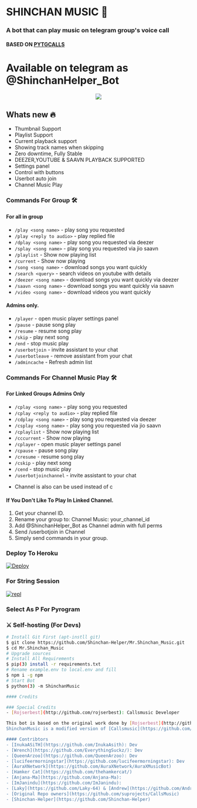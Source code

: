 <h1 align="centre">SHINCHAN MUSIC 🎵</h1>

### A bot that can play music on telegram group's voice call
#### BASED ON [PYTGCALLS](https://github.com/pytgcalls/pytgcalls)
# Available on telegram as @ShinchanHelper_Bot

<p align="center">
  <img src="https://telegra.ph/file/56e5d3922d423cfb23871.jpg">
</p>

<h2> Whats new 🔥 </h2>

- Thumbnail Support
- Playlist Support
- Current playback support
- Showing track names when skipping
- Zero downtime, Fully Stable
- DEEZER,YOUTUBE & SAAVN PLAYBACK SUPPORTED
- Settings panel
- Control with buttons
- Userbot auto join
- Channel Music Play


### Commands For Group 🛠

#### For all in group

- `/play <song name>` - play song you requested
- `/play <reply to audio>` - play replied file
- `/dplay <song name>` - play song you requested via deezer
- `/splay <song name>` - play song you requested via jio saavn
- `/playlist` - Show now playing list
- `/current` - Show now playing
- `/song <song name>` - download songs you want quickly
- `/search <query>` - search videos on youtube with details
- `/deezer <song name>` - download songs you want quickly via deezer
- `/saavn <song name>` - download songs you want quickly via saavn
- `/video <song name>` - download videos you want quickly

#### Admins only.
- `/player` - open music player settings panel
- `/pause` - pause song play
- `/resume` - resume song play
- `/skip` - play next song
- `/end` - stop music play
- `/userbotjoin` - invite assistant to your chat
- `/userbotleave` - remove assistant from your chat
- `/admincache` - Refresh admin list

### Commands For Channel Music Play 🛠

#### For Linked Groups Admins Only

- `/cplay <song name>` - play song you requested
- `/cplay <reply to audio>` - play replied file
- `/cdplay <song name>` - play song you requested via deezer
- `/csplay <song name>` - play song you requested via jio saavn
- `/cplaylist` - Show now playing list
- `/cccurrent` - Show now playing
- `/cplayer` - open music player settings panel
- `/cpause` - pause song play
- `/cresume` - resume song play
- `/cskip` - play next song
- `/cend` - stop music play
- `/userbotjoinchannel` - invite assistant to your chat
* Channel is also can be used instead of c

#### If You Don't Like To Play In Linked Channel.
 
 1. Get your channel ID.
 2. Rename your group to: Channel Music: your_channel_id
 3. Add @ShinchanHelper_Bot as Channel admin with full perms
 4. Send /userbotjoin in Channel
 5. Simply send commands in your group.


### Deploy To Heroku</h4>

[![Deploy](https://www.herokucdn.com/deploy/button.svg)](https://heroku.com/deploy?template=https://github.com/Shinchan-Helper/Mr.Shinchan_Music)

### For String Session</h4>

[![repl](https://repl.it/badge/github/Shinchan-Helper/Mr.Shinchan_Music)](https://repl.it/@SpEcHiDe/GenerateStringSession)

### Select As P For Pyrogram

### ⚔ Self-hosting (For Devs) 
```sh
# Install Git First (apt-instll git)
$ git clone https://github.com/Shinchan-Helper/Mr.Shinchan_Music.git
$ cd Mr.Shinchan_Music
# Upgrade sources
# Install All Requirements 
$ pip(3) install -r requirements.txt
# Rename example.env to local.env and fill
$ npm i -g npm
# Start Bot 
$ python(3) -m ShinchanMusic

#### Credits

### Special Credits
- [Rojserbest](http://github.com/rojserbest): Callsmusic Developer

This bot is based on the original work done by [Rojserbest](http://github.com/rojserbest). Without his hardwork ShinchanMusic won't exist. 
ShinchanMusic is a modified version of [Callsmusic](https://github.com/callsmusic/callsmusic) for fit the needs of @ShinchanHelper_Bot users

#### Contribtors
- [InukaASiTH](https://github.com/InukaAsith): Dev
- [Wrench](https://github.com/EverythingSuckz/): Dev
- [QueenArzoo](https://github.com/QueenArzoo): Dev
- [lucifeermorningstar](https://github.com/lucifeermorningstar): Dev
- [AuraXNetwork](https://github.com/AuraXNetwork/AuraXMusicBot)
- [Hamker Cat](https://github.com/thehamkercat/)
- [Anjana-Ma](https://github.com/Anjana-Ma): 
- [ImJanindu](https://github.com/ImJanindu): 
- [Laky](https://github.com/Laky-64) & [Andrew](https://github.com/AndrewLaneX): PyTgCalls
- [Original Repo owners](https://github.com/suprojects/CallsMusic)
- [Shinchan-Helper](https://github.com/Shinchan-Helper)
